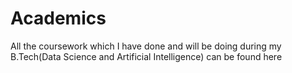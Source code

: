# Academics
All the coursework which I have done and will be doing during my B.Tech(Data Science and Artificial Intelligence) can be found here
